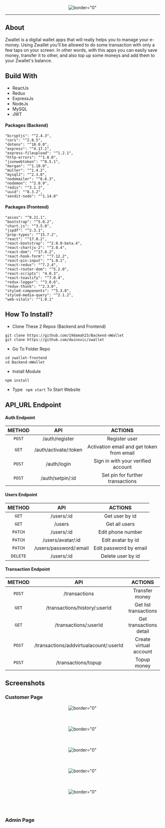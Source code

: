 <p align="center">
     <img src="https://i.postimg.cc/WpmxhFCx/zwallet6.png"   alt= border="0" />

</p>


---

##  About

Zwallet is a digital wallet apps that will really helps you to manage your e-money. Using Zwallet you'll be allowed to do some transaction with only a few taps on your screen. In other words, with this apps you can easily save money, transfer it to other, and also top up some moneys and add them to your Zwallet's balance.

##  Build With

- ReactJs
- Redux
- ExpressJs
- NodeJs
- MySQL
- JWT

#### Packages (Backend)
    "bcryptjs": "^2.4.3",
    "cors": "^2.8.5",
    "dotenv": "^10.0.0",
    "express": "^4.17.1",
    "express-fileupload": "^1.2.1",
    "http-errors": "^1.8.0",
    "jsonwebtoken": "^8.5.1",
    "morgan": "^1.10.0",
    "multer": "^1.4.2",
    "mysql2": "^2.3.0",
    "nodemailer": "^6.6.3",
    "nodemon": "^2.0.9",
    "redis": "^3.1.2",
    "uuid": "^8.3.2",
    "xendit-node": "^1.14.0"

#### Packages (Frontend)
    "axios": "^0.21.1",
    "bootstrap": "^5.0.2",
    "chart.js": "^3.5.0",
    "jspdf": "^2.3.1",
    "prop-types": "^15.7.2",
    "react": "^17.0.2",
    "react-bootstrap": "^2.0.0-beta.4",
    "react-chartjs-2": "^3.0.4",
    "react-dom": "^17.0.2",
    "react-hook-form": "^7.12.2",
    "react-pin-input": "^1.0.1",
    "react-redux": "^7.2.4",
    "react-router-dom": "^5.2.0",
    "react-scripts": "4.0.3",
    "react-toastify": "^7.0.4",
    "redux-logger": "^3.0.6",
    "redux-thunk": "^2.3.0",
    "styled-components": "^5.3.0",
    "styled-media-query": "^2.1.2",
    "web-vitals": "^1.0.1"


##  How To Install?

- Clone These 2 Repos (Backend and Frontend)

```
git clone https://github.com/19damah23/Backend-mWallet
git clone https://github.com/dwinovic/zwallet

```

- Go To Folder Repo

```
cd zwallet-frontend
cd Backend-mWallet
```

- Install Module

```
npm install
```

- Type ` npm start` To Start Website


## API_URL Endpoint

#### Auth Endpoint

|  METHOD  |             API             |                    ACTIONS                    |
| :------: | :-------------------------: | :-------------------------------------------: |
|  `POST`  |       /auth/register       |      Register user       |
|  `GET`  | /auth/activate/:token |  Activation email and get token from email  |
|  `POST`  |        /auth/login         |        Sign in with your verified account        |
|  `POST`  |   /auth/setpin/:id    | Set pin for further transactions |


#### Users Endpoint

|  METHOD  |             API             |                    ACTIONS                    |
| :------: | :-------------------------: | :-------------------------------------------: |
|  `GET`   |       /users/:id       |              Get user by id             |
|  `GET`   |           /users            |               Get all users             |
|  `PATCH`   |       /users/:id       |              Edit phone number              |
|  `PATCH`   |       /users/avatar/:id       |              Edit avatar by id             |
|  `PATCH`   |       /users/password/:email       |              Edit password by email              |
| `DELETE` |       /users/:id        |             Delete user by id           |


#### Transaction Endpoint

|  METHOD  |       API        |          ACTIONS           |
| :------: | :--------------: | :------------------------: |
|  `POST`  |    /transactions    | Transfer money |
|  `GET`   | /transactions/history/:userId|    Get list transactions  |
|  `GET`   | /transactions/:userId |    Get transactions detail    |
|  `POST`   | /transactions/addvirtualacount/:userId |    Create virtual account    |
|  `POST`   | /transactions/topup |    Topup money    |


## Screenshots

### Customer Page

<p align="center">
  <span>
   <img src="https://i.postimg.cc/cCjZ0GLg/home.png"   alt= border="0" /> <br/><br/><br/><br/>
   <img src="https://i.postimg.cc/pr8xW1hs/login.png"   alt= border="0" /> <br/><br/><br/><br/>
   <img src="https://i.postimg.cc/Ghwd7rVV/product.png"   alt= border="0" /> <br/><br/><br/><br/>
   <img src="https://i.postimg.cc/43dg73H7/payment.png"   alt= border="0" /> <br/><br/><br/><br/>
   <img src="https://i.postimg.cc/jqNrJm2X/profile.png"   alt= border="0" /> <br/><br/><br/><br/>
  </span>
</p>

### Admin Page

<p align="center">
  <span>

  </span>
</p>